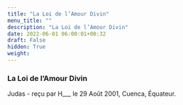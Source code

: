 ```yaml
---
title: "La Loi de l’Amour Divin"
menu_title: ""
description: "La Loi de l’Amour Divin"
date: 2022-06-01 06:00:01+00:32
draft: False
hidden: True
weight:
---
```

### La Loi de l’Amour Divin

Judas - reçu par H___  le 29 Août 2001, Cuenca, Équateur.



